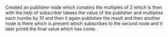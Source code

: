 
Created an publisher node which conatins the multiples of 2 which is then with the help of subscriber takees the value of the publisher and multiplies each numbe by 10 and then it again publishes the result and then another node is there which is present which subscribes to the second node and it later printd the final value which has come.

